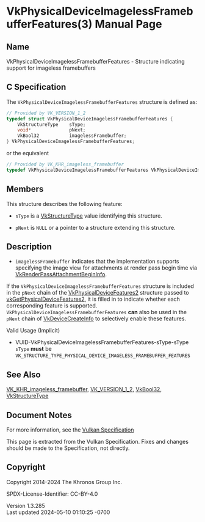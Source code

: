 # VkPhysicalDeviceImagelessFramebufferFeatures(3) Manual Page

## Name

VkPhysicalDeviceImagelessFramebufferFeatures - Structure indicating
support for imageless framebuffers



## <a href="#_c_specification" class="anchor"></a>C Specification

The `VkPhysicalDeviceImagelessFramebufferFeatures` structure is defined
as:

``` c
// Provided by VK_VERSION_1_2
typedef struct VkPhysicalDeviceImagelessFramebufferFeatures {
    VkStructureType    sType;
    void*              pNext;
    VkBool32           imagelessFramebuffer;
} VkPhysicalDeviceImagelessFramebufferFeatures;
```

or the equivalent

``` c
// Provided by VK_KHR_imageless_framebuffer
typedef VkPhysicalDeviceImagelessFramebufferFeatures VkPhysicalDeviceImagelessFramebufferFeaturesKHR;
```

## <a href="#_members" class="anchor"></a>Members

This structure describes the following feature:

- `sType` is a [VkStructureType](https://registry.khronos.org/vulkan/specs/1.3-extensions/man/html/VkStructureType.html) value identifying
  this structure.

- `pNext` is `NULL` or a pointer to a structure extending this
  structure.

## <a href="#_description" class="anchor"></a>Description

- <span id="extension-features-imagelessFramebuffer"></span>
  `imagelessFramebuffer` indicates that the implementation supports
  specifying the image view for attachments at render pass begin time
  via
  [VkRenderPassAttachmentBeginInfo](https://registry.khronos.org/vulkan/specs/1.3-extensions/man/html/VkRenderPassAttachmentBeginInfo.html).

If the `VkPhysicalDeviceImagelessFramebufferFeatures` structure is
included in the `pNext` chain of the
[VkPhysicalDeviceFeatures2](https://registry.khronos.org/vulkan/specs/1.3-extensions/man/html/VkPhysicalDeviceFeatures2.html) structure
passed to
[vkGetPhysicalDeviceFeatures2](https://registry.khronos.org/vulkan/specs/1.3-extensions/man/html/vkGetPhysicalDeviceFeatures2.html), it is
filled in to indicate whether each corresponding feature is supported.
`VkPhysicalDeviceImagelessFramebufferFeatures` **can** also be used in
the `pNext` chain of [VkDeviceCreateInfo](https://registry.khronos.org/vulkan/specs/1.3-extensions/man/html/VkDeviceCreateInfo.html) to
selectively enable these features.

Valid Usage (Implicit)

- <a href="#VUID-VkPhysicalDeviceImagelessFramebufferFeatures-sType-sType"
  id="VUID-VkPhysicalDeviceImagelessFramebufferFeatures-sType-sType"></a>
  VUID-VkPhysicalDeviceImagelessFramebufferFeatures-sType-sType  
  `sType` **must** be
  `VK_STRUCTURE_TYPE_PHYSICAL_DEVICE_IMAGELESS_FRAMEBUFFER_FEATURES`

## <a href="#_see_also" class="anchor"></a>See Also

[VK_KHR_imageless_framebuffer](https://registry.khronos.org/vulkan/specs/1.3-extensions/man/html/VK_KHR_imageless_framebuffer.html),
[VK_VERSION_1_2](https://registry.khronos.org/vulkan/specs/1.3-extensions/man/html/VK_VERSION_1_2.html), [VkBool32](https://registry.khronos.org/vulkan/specs/1.3-extensions/man/html/VkBool32.html),
[VkStructureType](https://registry.khronos.org/vulkan/specs/1.3-extensions/man/html/VkStructureType.html)

## <a href="#_document_notes" class="anchor"></a>Document Notes

For more information, see the <a
href="https://registry.khronos.org/vulkan/specs/1.3-extensions/html/vkspec.html#VkPhysicalDeviceImagelessFramebufferFeatures"
target="_blank" rel="noopener">Vulkan Specification</a>

This page is extracted from the Vulkan Specification. Fixes and changes
should be made to the Specification, not directly.

## <a href="#_copyright" class="anchor"></a>Copyright

Copyright 2014-2024 The Khronos Group Inc.

SPDX-License-Identifier: CC-BY-4.0

Version 1.3.285  
Last updated 2024-05-10 01:10:25 -0700
